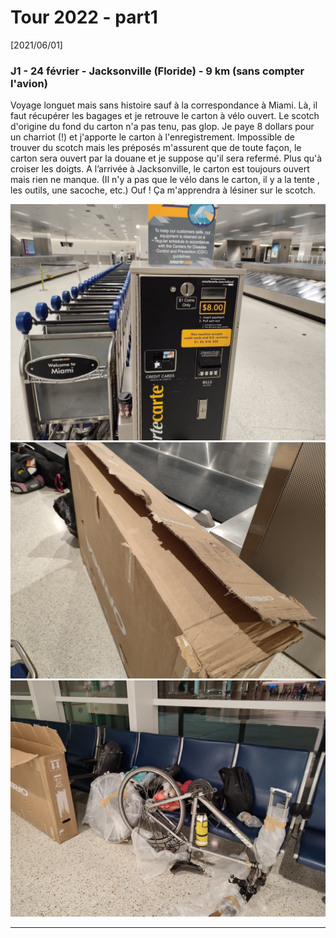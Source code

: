 # Tour 2022 - part1

[2021/06/01]

### J1 - 24 février - Jacksonville (Floride) - 9 km (sans compter l'avion)

Voyage longuet mais sans histoire sauf à la correspondance à Miami. Là, il faut
récupérer les bagages et je retrouve le carton à vélo
ouvert. Le scotch d'origine du fond du carton n'a pas tenu, pas glop. Je paye 8
dollars pour un charriot (!) et j'apporte le carton à l'enregistrement.
Impossible de trouver du scotch mais les préposés m'assurent que de toute façon,
le carton sera ouvert par la douane et je suppose qu'il sera refermé. Plus qu'à
croiser les doigts. A l’arrivée à Jacksonville, le carton est toujours ouvert
mais rien ne manque. (Il n'y a pas que le vélo dans le carton, il y a la tente
, les outils, une sacoche, etc.) Ouf ! Ça m'apprendra à lésiner sur le scotch.

![](IMG_20220224_161702.jpg)
![](IMG_20220224_161723.jpg)
![](IMG_20220224_195942.jpg)
______
